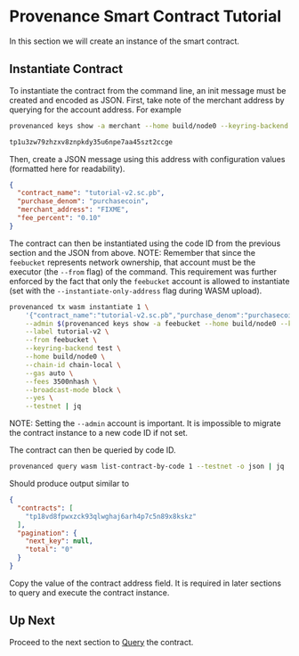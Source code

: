 # Provenance Smart Contract Tutorial

In this section we will create an instance of the smart contract.

## Instantiate Contract

To instantiate the contract from the command line, an init message must be created and encoded as
JSON. First, take note of the merchant address by querying for the account address. For example

```bash
provenanced keys show -a merchant --home build/node0 --keyring-backend test --testnet

tp1u3zw79zhzxv8znpkdy35u6npe7aa45szt2ccge
```

Then, create a JSON message using this address with configuration values (formatted here for
readability).

```json
{
  "contract_name": "tutorial-v2.sc.pb",
  "purchase_denom": "purchasecoin",
  "merchant_address": "FIXME",
  "fee_percent": "0.10"
}
```

The contract can then be instantiated using the code ID from the previous section and the
JSON from above. NOTE: Remember that since the `feebucket` represents network ownership, that
account must be the executor (the `--from` flag) of the command. This requirement was further
enforced by the fact that only the `feebucket` account is allowed to instantiate (set with the
`--instantiate-only-address` flag during WASM upload).

```bash
provenanced tx wasm instantiate 1 \
    '{"contract_name":"tutorial-v2.sc.pb","purchase_denom":"purchasecoin","merchant_address":"FIXME","fee_percent":"0.1"}' \
    --admin $(provenanced keys show -a feebucket --home build/node0 --keyring-backend test --testnet) \
    --label tutorial-v2 \
    --from feebucket \
    --keyring-backend test \
    --home build/node0 \
    --chain-id chain-local \
    --gas auto \
    --fees 3500nhash \
    --broadcast-mode block \
    --yes \
    --testnet | jq
```

NOTE: Setting the `--admin` account is important. It is impossible to migrate the contract instance
to a new code ID if not set.

The contract can then be queried by code ID.

```bash
provenanced query wasm list-contract-by-code 1 --testnet -o json | jq
```

Should produce output similar to

```json
{
  "contracts": [
    "tp18vd8fpwxzck93qlwghaj6arh4p7c5n89x8kskz"
  ],
  "pagination": {
    "next_key": null,
    "total": "0"
  }
}
```

Copy the value of the contract address field. It is required in later sections to query and execute
the contract instance.

## Up Next

Proceed to the next section to [Query](11-query.md) the contract.
